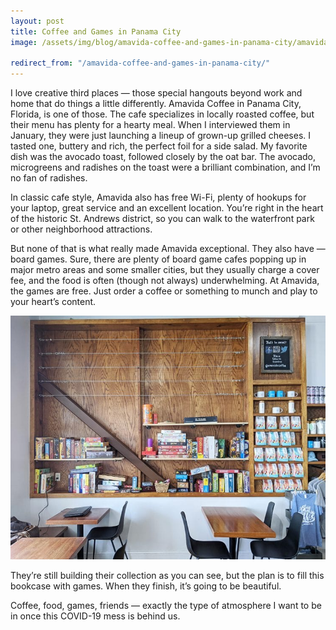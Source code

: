 ```yaml
---
layout: post
title: Coffee and Games in Panama City
image: /assets/img/blog/amavida-coffee-and-games-in-panama-city/amavida-lunch-and-board-games.jpg

redirect_from: "/amavida-coffee-and-games-in-panama-city/"
---
```


I love creative third places — those special hangouts beyond work and home that do things a little differently. Amavida Coffee in Panama City, Florida, is one of those. The cafe specializes in locally roasted coffee, but their menu has plenty for a hearty meal. When I interviewed them in January, they were just launching a lineup of grown-up grilled cheeses. I tasted one, buttery and rich, the perfect foil for a side salad. My favorite dish was the avocado toast, followed closely by the oat bar. The avocado, microgreens and radishes on the toast were a brilliant combination, and I’m no fan of radishes.

In classic cafe style, Amavida also has free Wi-Fi, plenty of hookups for your laptop, great service and an excellent location. You’re right in the heart of the historic St. Andrews district, so you can walk to the waterfront park or other neighborhood attractions.

But none of that is what really made Amavida exceptional. They also have — board games. Sure, there are plenty of board game cafes popping up in major metro areas and some smaller cities, but they usually charge a cover fee, and the food is often (though not always) underwhelming. At Amavida, the games are free. Just order a coffee or something to munch and play to your heart’s content.

![Amavida Board Games In Panama City Beach](/assets/img/blog/amavida-coffee-and-games-in-panama-city/amavida-board-games-in-panama-city-beach.jpg)

They’re still building their collection as you can see, but the plan is to fill this bookcase with games. When they finish, it’s going to be beautiful.

Coffee, food, games, friends — exactly the type of atmosphere I want to be in once this COVID-19 mess is behind us.